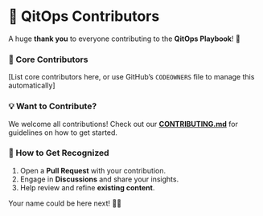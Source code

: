 # 👥 QitOps Contributors  

A huge **thank you** to everyone contributing to the **QitOps Playbook**! 🚀  

### **🌟 Core Contributors**
[List core contributors here, or use GitHub’s `CODEOWNERS` file to manage this automatically]  

### **💡 Want to Contribute?**
We welcome all contributions! Check out our **[CONTRIBUTING.md](../CONTRIBUTING.md)** for guidelines on how to get started.  

### **🔗 How to Get Recognized**
1. Open a **Pull Request** with your contribution.  
2. Engage in **Discussions** and share your insights.  
3. Help review and refine **existing content**.  

Your name could be here next! 🚀🔥  
